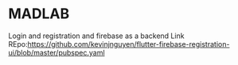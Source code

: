 # MADLAB
Login and registration and firebase as a backend
Link REpo:https://github.com/kevinjnguyen/flutter-firebase-registration-ui/blob/master/pubspec.yaml
